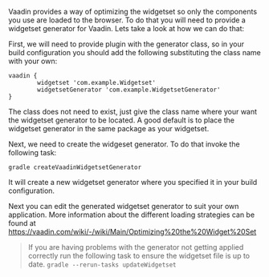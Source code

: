 Vaadin provides a way of optimizing the widgetset so only the components you use are loaded to the browser. To do that you will need to provide a widgetset generator for Vaadin. Lets take a look at how we can do that:

First, we will need to provide plugin with the generator class, so in your build configuration you should add the following substituting the class name with your own:

```
vaadin {
        widgetset 'com.example.Widgetset'
        widgetsetGenerator 'com.example.WidgetsetGenerator'
}
```
The class does not need to exist, just give the class name where your want the widgetset generator to be located. A good default is to place the widgetset generator in the same package as your widgetset.

Next, we need to create the widgeset generator. To do that invoke the following task:

```
gradle createVaadinWidgetsetGenerator
```
It will create a new widgetset generator where you specified it in your build configuration.

Next you can edit the generated widgetset generator to suit your own application. More information about the different loading strategies can be found at https://vaadin.com/wiki/-/wiki/Main/Optimizing%20the%20Widget%20Set

> If you are having problems with the generator not getting applied correctly run the following task to ensure the widgetset file is up to date. ``` gradle --rerun-tasks updateWidgetset ```










